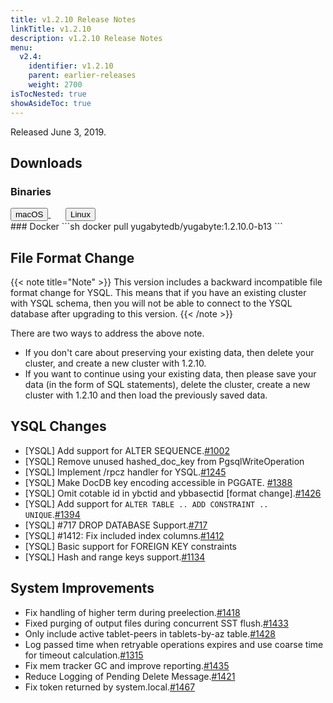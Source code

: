 ```yaml
---
title: v1.2.10 Release Notes
linkTitle: v1.2.10
description: v1.2.10 Release Notes
menu:
  v2.4:
    identifier: v1.2.10
    parent: earlier-releases
    weight: 2700
isTocNested: true
showAsideToc: true
---
```


Released June 3, 2019.

## Downloads
### Binaries
<a class="download-binary-link" href="https://downloads.yugabyte.com/yugabyte-ce-1.2.10.0-darwin.tar.gz">
  <button>
    <i class="fab fa-apple"></i><span class="download-text">macOS</span>
  </button>
</a>
&nbsp; &nbsp; &nbsp; 
<a class="download-binary-link" href="https://downloads.yugabyte.com/yugabyte-ce-1.2.10.0-linux.tar.gz">
  <button>
    <i class="fab fa-linux"></i><span class="download-text">Linux</span>
  </button>
</a>
<br />
### Docker
```sh
docker pull yugabytedb/yugabyte:1.2.10.0-b13
```

## File Format Change

{{< note title="Note" >}}
This version includes a backward incompatible file format change for YSQL. This means that if you have an existing cluster with YSQL schema, then you will not be able to connect to the YSQL database after upgrading to this version.
{{< /note >}}

There are two ways to address the above note.

* If you don't care about preserving your existing data, then delete your cluster, and create a new cluster with 1.2.10. 
* If you want to continue using your existing data, then please save your data (in the form of
  SQL statements), delete the cluster, create a new cluster with 1.2.10 and then load the previously saved data.

## YSQL Changes
* [YSQL] Add support for ALTER SEQUENCE.[#1002](https://github.com/yugabyte/yugabyte-db/issues/1002)
* [YSQL] Remove unused hashed_doc_key from PgsqlWriteOperation 
* [YSQL] Implement /rpcz handler for YSQL.[#1245](https://github.com/yugabyte/yugabyte-db/issues/1245)
* [YSQL] Make DocDB key encoding accessible in PGGATE.
  [#1388](https://github.com/yugabyte/yugabyte-db/issues/1388)
* [YSQL] Omit cotable id in ybctid and ybbasectid [format
  change].[#1426](https://github.com/yugabyte/yugabyte-db/issues/1426) 
* [YSQL] Add support for `ALTER TABLE .. ADD CONSTRAINT ..
  UNIQUE`.[#1394](https://github.com/yugabyte/yugabyte-db/issues/1394)
* [YSQL] #717 DROP DATABASE Support.[#717](https://github.com/yugabyte/yugabyte-db/issues/717)
* [YSQL] #1412: Fix included index
  columns.[#1412](https://github.com/yugabyte/yugabyte-db/issues/1412)
* [YSQL] Basic support for FOREIGN KEY constraints
* [YSQL] Hash and range keys support.[#1134](https://github.com/yugabyte/yugabyte-db/issues/1134)


## System Improvements
* Fix handling of higher term during
  preelection.[#1418](https://github.com/yugabyte/yugabyte-db/issues/1418)
* Fixed purging of output files during concurrent SST
  flush.[#1433](https://github.com/yugabyte/yugabyte-db/issues/1433)
* Only include active tablet-peers in tablets-by-az
  table.[#1428](https://github.com/yugabyte/yugabyte-db/issues/1428)
* Log passed time when retryable operations expires and use coarse time for timeout
   calculation.[#1315](https://github.com/yugabyte/yugabyte-db/issues/1315)
* Fix mem tracker GC and improve
  reporting.[#1435](https://github.com/yugabyte/yugabyte-db/issues/1435)
* Reduce Logging of Pending Delete
  Message.[#1421](https://github.com/yugabyte/yugabyte-db/issues/1421)
* Fix token returned by system.local.[#1467](https://github.com/yugabyte/yugabyte-db/issues/1467)

